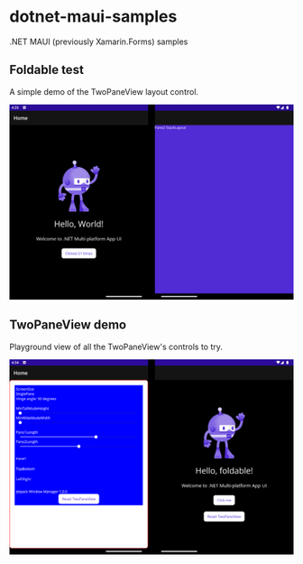 # dotnet-maui-samples

.NET MAUI (previously Xamarin.Forms) samples

## Foldable test

A simple demo of the TwoPaneView layout control.

![Surface Duo emulator showing the basic .NET MAUI foldable sample](foldable-test/screenshots/foldable-maui-app.png)

## TwoPaneView demo

Playground view of all the TwoPaneView's controls to try.

![Surface Duo emulator showing the TwoPaneView playground sample app](twopaneview-demo/screenshots/twopaneview-spanned-wide.png)
